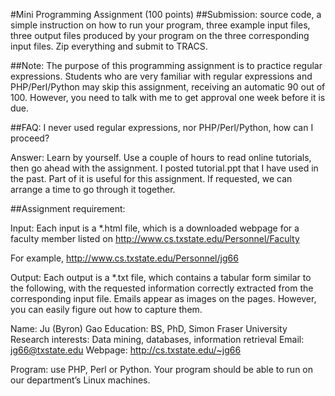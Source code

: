 #Mini Programming Assignment (100 points)
##Submission: 
source code, a simple instruction on how to run your program, three example input files, three output files produced by your program on the three corresponding input files. Zip everything and submit to TRACS.

##Note: 
The purpose of this programming assignment is to practice regular expressions. Students who are very familiar with regular expressions and PHP/Perl/Python may skip this assignment, receiving an automatic 90 out of 100. However, you need to talk with me to get approval one week before it is due.

##FAQ: 
I never used regular expressions, nor PHP/Perl/Python, how can I proceed?

Answer: Learn by yourself. Use a couple of hours to read online tutorials, then go ahead with the assignment. I posted tutorial.ppt that I have used in the past. Part of it is useful for this assignment. If requested, we can arrange a time to go through it together. 

##Assignment requirement:

Input: Each input is a *.html file, which is a downloaded webpage for a faculty member listed on 
http://www.cs.txstate.edu/Personnel/Faculty

For example, 
http://www.cs.txstate.edu/Personnel/jg66

Output: Each output is a *.txt file, which contains a tabular form similar to the following, with the requested information correctly extracted from the corresponding input file. Emails appear as images on the pages. However, you can easily figure out how to capture them.

Name: Ju (Byron) Gao
Education: BS, PhD, Simon Fraser University
Research interests: Data mining, databases, information retrieval
Email: jg66@txstate.edu
Webpage: http://cs.txstate.edu/~jg66

Program: use PHP, Perl or Python. Your program should be able to run on our department’s Linux machines.

